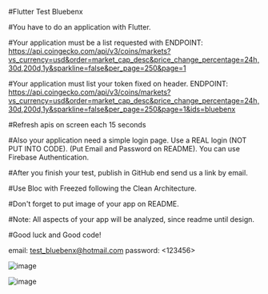 
#Flutter Test Bluebenx

#You have to do an application with Flutter.

#Your application must be a list requested with ENDPOINT: https://api.coingecko.com/api/v3/coins/markets?vs_currency=usd&order=market_cap_desc&price_change_percentage=24h,30d,200d,1y&sparkline=false&per_page=250&page=1

#Your application must list your token fixed on header. ENDPOINT: https://api.coingecko.com/api/v3/coins/markets?vs_currency=usd&order=market_cap_desc&price_change_percentage=24h,30d,200d,1y&sparkline=false&per_page=250&page=1&ids=bluebenx

#Refresh apis on screen each 15 seconds

#Also your application need a simple login page. Use a REAL login (NOT PUT INTO CODE). (Put Email and Password on README). You can use Firebase Authentication.

#After you finish your test, publish in GitHub end send us a link by email.

#Use Bloc with Freezed following the Clean Architecture.

#Don't forget to put image of your app on README.

#Note: All aspects of your app will be analyzed, since readme until design.

#Good luck and Good code!


email: <test_bluebenx@hotmail.com>
password: <123456>

![image](https://user-images.githubusercontent.com/25774838/177679383-bc3544ae-74df-4b50-be7f-7085212b4da8.png)



![image](https://user-images.githubusercontent.com/25774838/177665636-f99daffb-06c5-422c-975d-6ba339bea777.png)

